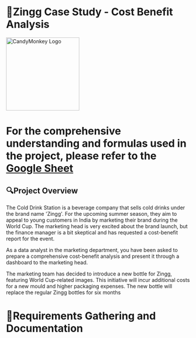 # 🍾Zingg Case Study - Cost Benefit Analysis
<img src="https://github.com/user-attachments/assets/4430a3b1-7c3e-4c2f-aaa5-a0f2d04e40dd" alt="CandyMonkey Logo" width="200"/>

# For the comprehensive understanding and formulas used in the project, please refer to the [Google Sheet](https://docs.google.com/spreadsheets/d/1Rrdg4YddUoKNBgYildJ3fI1s_JJfXadMH-jTyEV4uMo/edit?usp=sharing)

## 🔍Project Overview
The Cold Drink Station is a beverage company that sells cold drinks under the brand name 'Zingg'. For the upcoming summer season, they aim to appeal to young customers in India by marketing their brand during the World Cup. The marketing head is very excited about the brand launch, but the finance manager is a bit skeptical and has requested a cost-benefit report for the event. 

As a data analyst in the marketing department, you have been asked to prepare a comprehensive cost-benefit analysis and present it through a dashboard to the marketing head.

The marketing team has decided to introduce a new bottle for Zingg, featuring World Cup-related images. This initiative will incur additional costs for a new mould and higher packaging expenses. The new bottle will replace the regular Zingg bottles for six months

# 📜Requirements Gathering and Documentation

